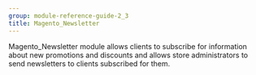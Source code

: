 ```yaml
---
group: module-reference-guide-2_3
title: Magento_Newsletter
---
```


Magento_Newsletter module allows clients to subscribe for information about new promotions and discounts and allows store administrators to send newsletters to clients subscribed for them.



